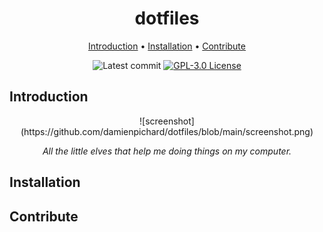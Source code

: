<div align="center">

# dotfiles

[Introduction](#introduction) • [Installation](#installation) • [Contribute](#contribute)

![Latest commit](https://img.shields.io/github/last-commit/damienpichard/dotfiles/master?style=for-the-badge)
[![GPL-3.0 License](https://img.shields.io/badge/LICENSE-GPL--v3-blue?logo=GNU&style=for-the-badge)](https://www.gnu.org/licenses/gpl-3.0.en.html)

</div>



## Introduction


<div align="center">
![screenshot](https://github.com/damienpichard/dotfiles/blob/main/screenshot.png)

*All the little elves that help me doing things on my computer.*
</div>


## Installation




## Contribute



[dotfiles]: https://github.com/damienpichard/dotfiles
